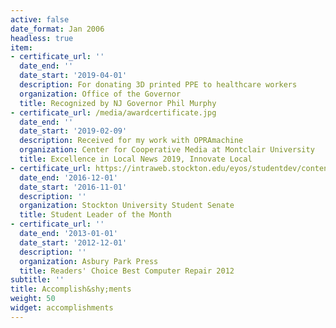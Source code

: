 ```yaml
---
active: false
date_format: Jan 2006
headless: true
item:
- certificate_url: ''
  date_end: ''
  date_start: '2019-04-01'
  description: For donating 3D printed PPE to healthcare workers
  organization: Office of the Governor
  title: Recognized by NJ Governor Phil Murphy
- certificate_url: /media/awardcertificate.jpg
  date_end: ''
  date_start: '2019-02-09'
  description: Received for my work with OPRAmachine
  organization: Center for Cooperative Media at Montclair University
  title: Excellence in Local News 2019, Innovate Local
- certificate_url: https://intraweb.stockton.edu/eyos/studentdev/content/docs/senate_docs/2016-2017%20Senate/Senate%20Minutes%2012-6-16.docx
  date_end: '2016-12-01'
  date_start: '2016-11-01'
  description: ''
  organization: Stockton University Student Senate
  title: Student Leader of the Month
- certificate_url: ''
  date_end: '2013-01-01'
  date_start: '2012-12-01'
  description: ''
  organization: Asbury Park Press
  title: Readers' Choice Best Computer Repair 2012
subtitle: ''
title: Accomplish&shy;ments
weight: 50
widget: accomplishments
---
```


